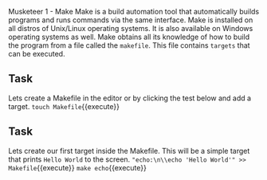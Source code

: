 Musketeer 1 - Make
Make is a build automation tool that automatically builds programs and runs commands via the same interface. Make is installed on all distros of Unix/Linux operating systems. It is also available on Windows operating systems as well. Make obtains all its knowledge of how to build the program from a file called the ```makefile```. This file contains ```targets``` that can be executed. 

## Task
Lets create a Makefile in the editor or by clicking the test below and add a target.
`touch Makefile`{{execute}}

## Task
Lets create our first target inside the Makefile. This will be a simple target that prints ```Hello World``` to the screen.
`"echo:\n\\echo 'Hello World'" >> Makefile`{{execute}}
`make echo`{{execute}}
